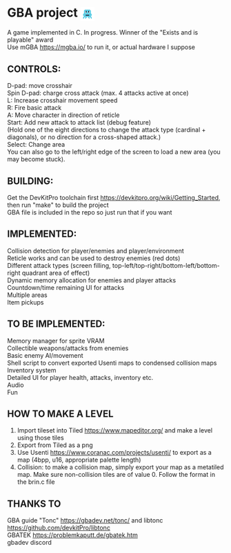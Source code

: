 # GBA project <img align="center" src="https://raw.githubusercontent.com/james-lynch-1/gba-project/refs/heads/main/squinky.png">
A game implemented in C. In progress. Winner of the "Exists and is playable" award  
Use mGBA https://mgba.io/ to run it, or actual hardware I suppose  

## CONTROLS:
D-pad: move crosshair  
Spin D-pad: charge cross attack (max. 4 attacks active at once)  
L: Increase crosshair movement speed  
R: Fire basic attack  
A: Move character in direction of reticle  
Start: Add new attack to attack list (debug feature)  
(Hold one of the eight directions to change the attack type (cardinal + diagonals), or no direction for a cross-shaped attack.)  
Select: Change area  
You can also go to the left/right edge of the screen to load a new area (you may become stuck).  

## BUILDING:
Get the DevKitPro toolchain first https://devkitpro.org/wiki/Getting_Started, then run "make" to build the project  
GBA file is included in the repo so just run that if you want  

## IMPLEMENTED:
Collision detection for player/enemies and player/environment  
Reticle works and can be used to destroy enemies (red dots)  
Different attack types (screen filling, top-left/top-right/bottom-left/bottom-right quadrant area of effect)  
Dynamic memory allocation for enemies and player attacks  
Countdown/time remaining UI for attacks  
Multiple areas  
Item pickups  

## TO BE IMPLEMENTED:
Memory manager for sprite VRAM  
Collectible weapons/attacks from enemies  
Basic enemy AI/movement  
Shell script to convert exported Usenti maps to condensed collision maps  
Inventory system  
Detailed UI for player health, attacks, inventory etc.  
Audio  
Fun  

## HOW TO MAKE A LEVEL
1. Import tileset into Tiled https://www.mapeditor.org/ and make a level using those tiles  
2. Export from Tiled as a png  
3. Use Usenti https://www.coranac.com/projects/usenti/ to export as a map (4bpp, u16, appropriate palette length)  
4. Collision: to make a collision map, simply export your map as a metatiled map. Make sure non-collision tiles are of value 0. Follow the format in the brin.c file

## THANKS TO
GBA guide "Tonc" https://gbadev.net/tonc/ and libtonc https://github.com/devkitPro/libtonc  
GBATEK https://problemkaputt.de/gbatek.htm  
gbadev discord  
